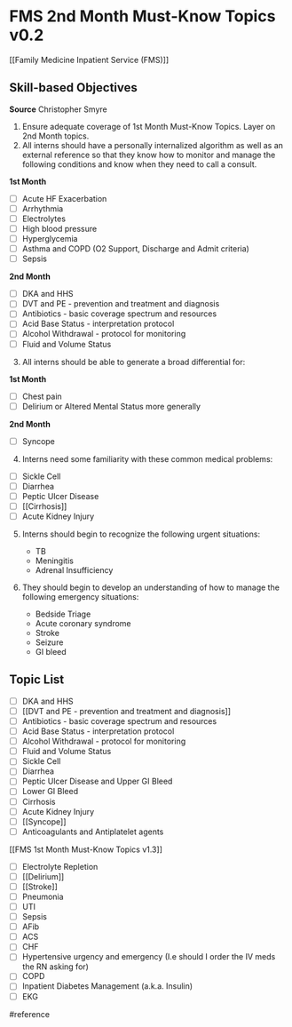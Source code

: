 # FMS 2nd Month Must-Know Topics v0.2
[[Family Medicine Inpatient Service (FMS)]]

## Skill-based Objectives
**Source** Christopher Smyre
1. Ensure adequate coverage of 1st Month Must-Know Topics.
Layer on 2nd Month topics.
2. All interns should have a personally internalized algorithm as well as an external reference so that they know how to monitor and manage the following conditions and know when they need to call a consult.

**1st Month**
- [ ] Acute HF Exacerbation
- [ ] Arrhythmia
- [ ] Electrolytes
- [ ] High blood pressure
- [ ] Hyperglycemia
- [ ] Asthma and COPD (O2 Support, Discharge and Admit criteria)
- [ ] Sepsis

**2nd Month**
- [ ] DKA and HHS
- [ ] DVT and PE - prevention and treatment and diagnosis
- [ ] Antibiotics - basic coverage spectrum and resources
- [ ] Acid Base Status - interpretation protocol
- [ ] Alcohol Withdrawal - protocol for monitoring
- [ ] Fluid and Volume Status

3. All interns should be able to generate a broad differential for:

**1st Month**
- [ ] Chest pain
- [ ] Delirium or Altered Mental Status more generally

**2nd Month**
- [ ] Syncope

4. Interns need some familiarity with these common medical problems:
- [ ] Sickle Cell
- [ ] Diarrhea
- [ ] Peptic Ulcer Disease
- [ ] [[Cirrhosis]]
- [ ] Acute Kidney Injury

5. Interns should begin to recognize the following urgent situations:
	* 	TB
	* 	Meningitis
	* 	Adrenal Insufficiency
	
6. They should begin to develop an understanding of how to manage the following emergency situations:
	* 	Bedside Triage
	* 	Acute coronary syndrome
	* 	Stroke
	* 	Seizure
	* 	GI bleed

## Topic List
- [ ] DKA and HHS
- [ ] [[DVT and PE - prevention and treatment and diagnosis]]
- [ ] Antibiotics - basic coverage spectrum and resources
- [ ] Acid Base Status - interpretation protocol
- [ ] Alcohol Withdrawal - protocol for monitoring
- [ ] Fluid and Volume Status
- [ ] Sickle Cell
- [ ] Diarrhea
- [ ] Peptic Ulcer Disease and Upper GI Bleed
- [ ] Lower GI Bleed
- [ ] Cirrhosis
- [ ] Acute Kidney Injury
- [ ] [[Syncope]]
- [ ] Anticoagulants and Antiplatelet agents

[[FMS 1st Month Must-Know Topics v1.3]]
- [ ] Electrolyte Repletion
- [ ] [[Delirium]]
- [ ] [[Stroke]]
- [ ] Pneumonia
- [ ] UTI
- [ ] Sepsis
- [ ] AFib
- [ ] ACS
- [ ] CHF
- [ ] Hypertensive urgency and emergency (I.e should I order the IV meds the RN asking for)
- [ ] COPD
- [ ] Inpatient Diabetes Management (a.k.a. Insulin)
- [ ] EKG

#reference